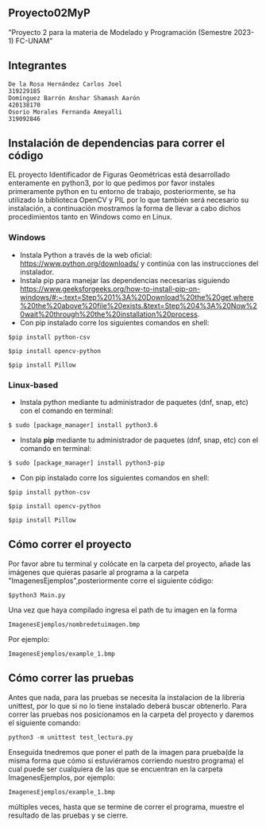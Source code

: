 ## Proyecto02MyP
"Proyecto 2 para la materia de Modelado y Programación (Semestre 2023-1) FC-UNAM"

 ## Integrantes

    De la Rosa Hernández Carlos Joel
    319229185
    Domínguez Barrón Anshar Shamash Aarón
    420138170
    Osorio Morales Fernanda Ameyalli
    319092846

## Instalación de dependencias para correr el código
EL proyecto Identificador de Figuras Geométricas está desarrollado enteramente en python3, por lo que pedimos por favor instales primeramente python en tu entorno de trabajo, posteriormente, se ha utilizado la biblioteca OpenCV y PIL por lo que también será necesario su instalación, a continuación mostramos la forma de llevar a cabo dichos procedimientos tanto en Windows como en Linux.

### Windows
* Instala Python a través de la web oficial: https://www.python.org/downloads/ y continúa con las instrucciones del instalador.
* Instala pip para manejar las dependencias necesarias siguiendo https://www.geeksforgeeks.org/how-to-install-pip-on-windows/#:~:text=Step%201%3A%20Download%20the%20get,where%20the%20above%20file%20exists.&text=Step%204%3A%20Now%20wait%20through%20the%20installation%20process.
* Con pip instalado corre los siguientes comandos en shell: 
```
$pip install python-csv
```
```
$pip install opencv-python
```
```
$pip install Pillow
```

### Linux-based
* Instala python mediante tu administrador de paquetes (dnf, snap, etc) con el comando en terminal: 
```
$ sudo [package_manager] install python3.6
```
* Instala **pip** mediante tu administrador de paquetes (dnf, snap, etc) con el comando en terminal: 
```
$ sudo [package_manager] install python3-pip
```
* Con pip instalado corre los siguientes comandos en shell: 
```
$pip install python-csv
```
```
$pip install opencv-python
```
```
$pip install Pillow
```

## Cómo correr el proyecto
Por favor abre tu terminal y colócate en la carpeta del proyecto, añade las imágenes que quieras pasarle al programa a la carpeta "ImagenesEjemplos",posteriormente corre el siguiente código: 
```
$python3 Main.py
```
Una vez que haya compilado ingresa el path de tu imagen en la forma
```
ImagenesEjemplos/nombredetuimagen.bmp
```
Por ejemplo:
```
ImagenesEjemplos/example_1.bmp
```
## Cómo correr las pruebas
Antes que nada, para las pruebas se necesita la instalacion de la libreria unittest, por lo que si no lo tiene instalado deberá buscar obtenerlo.
Para correr las pruebas nos posicionamos en la carpeta del proyecto y daremos el siguiente comando:
```
python3 -m unittest test_lectura.py
```
Enseguida tnedremos que poner el path de la imagen para prueba(de la misma forma que cómo si estuviéramos corriendo nuestro programa) el cual puede ser cualquiera de las que se encuentran en la carpeta ImagenesEjemplos, por ejemplo:
```
ImagenesEjemplos/example_1.bmp
```
múltiples veces, hasta que se termine de correr el programa, muestre el resultado de las pruebas y se cierre.

